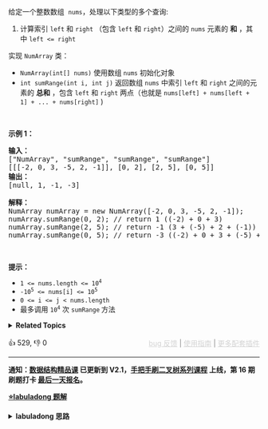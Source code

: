 <p>给定一个整数数组 &nbsp;<code>nums</code>，处理以下类型的多个查询:</p>

<ol> 
 <li>计算索引&nbsp;<code>left</code>&nbsp;和&nbsp;<code>right</code>&nbsp;（包含 <code>left</code> 和 <code>right</code>）之间的 <code>nums</code> 元素的 <strong>和</strong> ，其中&nbsp;<code>left &lt;= right</code></li> 
</ol>

<p>实现 <code>NumArray</code> 类：</p>

<ul> 
 <li><code>NumArray(int[] nums)</code> 使用数组 <code>nums</code> 初始化对象</li> 
 <li><code>int sumRange(int i, int j)</code> 返回数组 <code>nums</code>&nbsp;中索引&nbsp;<code>left</code>&nbsp;和&nbsp;<code>right</code>&nbsp;之间的元素的 <strong>总和</strong> ，包含&nbsp;<code>left</code>&nbsp;和&nbsp;<code>right</code>&nbsp;两点（也就是&nbsp;<code>nums[left] + nums[left + 1] + ... + nums[right]</code>&nbsp;)</li> 
</ul>

<p>&nbsp;</p>

<p><strong>示例 1：</strong></p>

<pre>
<strong>输入：</strong>
["NumArray", "sumRange", "sumRange", "sumRange"]
[[[-2, 0, 3, -5, 2, -1]], [0, 2], [2, 5], [0, 5]]
<strong>输出：
</strong>[null, 1, -1, -3]

<strong>解释：</strong>
NumArray numArray = new NumArray([-2, 0, 3, -5, 2, -1]);
numArray.sumRange(0, 2); // return 1 ((-2) + 0 + 3)
numArray.sumRange(2, 5); // return -1 (3 + (-5) + 2 + (-1)) 
numArray.sumRange(0, 5); // return -3 ((-2) + 0 + 3 + (-5) + 2 + (-1))
</pre>

<p>&nbsp;</p>

<p><strong>提示：</strong></p>

<ul> 
 <li><code>1 &lt;= nums.length &lt;= 10<sup>4</sup></code></li> 
 <li><code>-10<sup>5</sup>&nbsp;&lt;= nums[i] &lt;=&nbsp;10<sup>5</sup></code></li> 
 <li><code>0 &lt;= i &lt;= j &lt; nums.length</code></li> 
 <li>最多调用 <code>10<sup>4</sup></code> 次 <code>sumRange</code><strong> </strong>方法</li> 
</ul>

<details><summary><strong>Related Topics</strong></summary>设计 | 数组 | 前缀和</details><br>

<div>👍 529, 👎 0<span style='float: right;'><span style='color: gray;'><a href='https://github.com/labuladong/fucking-algorithm/discussions/939' target='_blank' style='color: lightgray;text-decoration: underline;'>bug 反馈</a> | <a href='https://mp.weixin.qq.com/s/NF8mmVyXVfC1ehdMOsO7Cw' target='_blank' style='color: lightgray;text-decoration: underline;'>使用指南</a> | <a href='https://labuladong.github.io/algo/images/others/%E5%85%A8%E5%AE%B6%E6%A1%B6.jpg' target='_blank' style='color: lightgray;text-decoration: underline;'>更多配套插件</a></span></span></div>

<div id="labuladong"><hr>

**通知：[数据结构精品课](https://aep.h5.xeknow.com/s/1XJHEO) 已更新到 V2.1，[手把手刷二叉树系列课程](https://aep.xet.tech/s/3YGcq3) 上线，第 16 期刷题打卡 [最后一天报名](https://aep.xet.tech/s/46nofd)。**



<p><strong><a href="https://labuladong.github.io/article?qno=303" target="_blank">⭐️labuladong 题解</a></strong></p>
<details><summary><strong>labuladong 思路</strong></summary>

## 基本思路

> 本文有视频版：[前缀和/差分数组技巧精讲](https://www.bilibili.com/video/BV1NY4y1J7xQ)

标准的前缀和问题，核心思路是用一个新的数组 `preSum` 记录 `nums[0..i-1]` 的累加和，看图 10 = 3 + 5 + 2：

![](https://labuladong.gitee.io/pictures/差分数组/1.jpeg)

看这个 `preSum` 数组，如果我想求索引区间 `[1, 4]` 内的所有元素之和，就可以通过 `preSum[5] - preSum[1]` 得出。

这样，`sumRange` 函数仅仅需要做一次减法运算，避免了每次进行 for 循环调用，最坏时间复杂度为常数 `O(1)`。

**详细题解：[小而美的算法技巧：前缀和数组](https://labuladong.github.io/article/fname.html?fname=前缀和技巧)**

**标签：前缀和**

## 解法代码

```java
class NumArray {
    // 前缀和数组
    private int[] preSum;

    /* 输入一个数组，构造前缀和 */
    public NumArray(int[] nums) {
        // preSum[0] = 0，便于计算累加和
        preSum = new int[nums.length + 1];
        // 计算 nums 的累加和
        for (int i = 1; i < preSum.length; i++) {
            preSum[i] = preSum[i - 1] + nums[i - 1];
        }
    }

    /* 查询闭区间 [left, right] 的累加和 */
    public int sumRange(int left, int right) {
        return preSum[right + 1] - preSum[left];
    }
}
```

**类似题目**：
  - [304. 二维区域和检索 - 矩阵不可变 🟠](/problems/range-sum-query-2d-immutable)
  - [剑指 Offer II 013. 二维子矩阵的和 🟠](/problems/O4NDxx)

</details>
</div>




